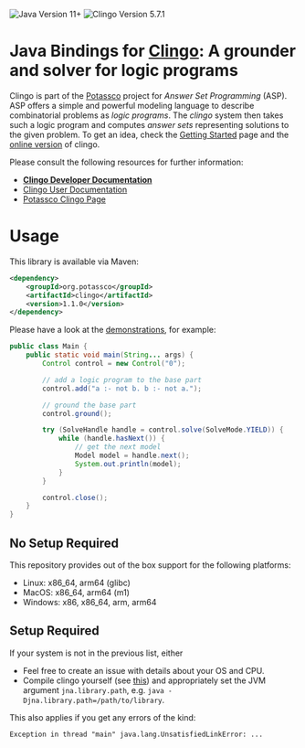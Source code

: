 ![Java Version 11+](https://img.shields.io/badge/Java-11%2B-informational)
![Clingo Version 5.7.1](https://img.shields.io/badge/clingo-5.7.1-informational)

# Java Bindings for [Clingo](https://github.com/potassco/clingo): A grounder and solver for logic programs

Clingo is part of the [Potassco](https://potassco.org) project for *Answer Set Programming* (ASP).
ASP offers a simple and powerful modeling language to describe combinatorial problems as *logic programs*.
The *clingo* system then takes such a logic program and computes *answer sets* representing solutions to the given problem.
To get an idea, check the [Getting Started](https://potassco.org/doc/start/) page and the [online version](https://potassco.org/clingo/run/) of clingo.

Please consult the following resources for further information:

- [**Clingo Developer Documentation**](https://github.com/potassco/clingo)
- [Clingo User Documentation](https://github.com/potassco/guide/releases)
- [Potassco Clingo Page](https://potassco.org/clingo/)

# Usage

This library is available via Maven:

```xml
<dependency>
    <groupId>org.potassco</groupId>
    <artifactId>clingo</artifactId>
    <version>1.1.0</version>
</dependency>
```

Please have a look at the [demonstrations](src/test/java/demo), for example:

```java
public class Main {
    public static void main(String... args) {
        Control control = new Control("0");

        // add a logic program to the base part
        control.add("a :- not b. b :- not a.");

        // ground the base part
        control.ground();

        try (SolveHandle handle = control.solve(SolveMode.YIELD)) {
            while (handle.hasNext()) {
                // get the next model
                Model model = handle.next();
                System.out.println(model);
            }
        }

        control.close();
    }
}
```

## No Setup Required

This repository provides out of the box support for the following platforms:

- Linux: x86_64, arm64 (glibc)
- MacOS: x86_64, arm64 (m1)
- Windows: x86, x86_64, arm, arm64

## Setup Required

If your system is not in the previous list, either

- Feel free to create an issue with details about your OS and CPU.
- Compile clingo yourself (see [this](https://github.com/potassco/clingo/blob/master/INSTALL.md#build-install-and-test)) and appropriately set the JVM argument `jna.library.path`, e.g. `java -Djna.library.path=/path/to/library`.

This also applies if you get any errors of the kind:

```
Exception in thread "main" java.lang.UnsatisfiedLinkError: ...
```
